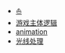 - [:boat:](README.md)
- [游戏主体逻辑](docs/main.md)
- [animation](docs/animation.md)
- [光线处理](docs/checkRayHitWallBound.md)
